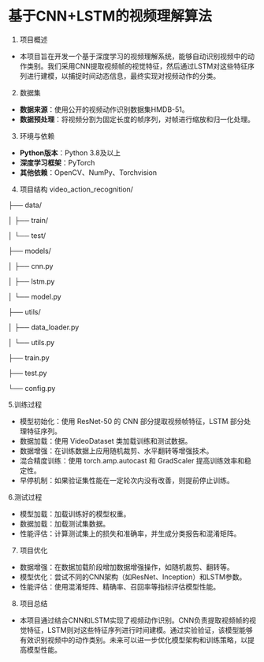 # 基于CNN+LSTM的视频理解算法
1. 项目概述
- 本项目旨在开发一个基于深度学习的视频理解系统，能够自动识别视频中的动作类别。我们采用CNN提取视频帧的视觉特征，然后通过LSTM对这些特征序列进行建模，以捕捉时间动态信息，最终实现对视频动作的分类。

2. 数据集
- **数据来源**：使用公开的视频动作识别数据集HMDB-51。
- **数据预处理**：将视频分割为固定长度的帧序列，对帧进行缩放和归一化处理。

3. 环境与依赖
- **Python版本**：Python 3.8及以上
- **深度学习框架**：PyTorch
- **其他依赖**：OpenCV、NumPy、Torchvision

4. 项目结构
video_action_recognition/

├── data/

│   ├── train/

│   └── test/

├── models/

│   ├── cnn.py

│   ├── lstm.py

│   └── model.py

├── utils/

│   ├── data_loader.py

│   └── utils.py

├── train.py

├── test.py

└── config.py

5.训练过程
- 模型初始化：使用 ResNet-50 的 CNN 部分提取视频帧特征，LSTM 部分处理特征序列。
- 数据加载：使用 VideoDataset 类加载训练和测试数据。
- 数据增强：在训练数据上应用随机裁剪、水平翻转等增强技术。
- 混合精度训练：使用 torch.amp.autocast 和 GradScaler 提高训练效率和稳定性。
- 早停机制：如果验证集性能在一定轮次内没有改善，则提前停止训练。

6.测试过程
- 模型加载：加载训练好的模型权重。
- 数据加载：加载测试集数据。
- 性能评估：计算测试集上的损失和准确率，并生成分类报告和混淆矩阵。

7. 项目优化
- 数据增强：在数据加载阶段增加数据增强操作，如随机裁剪、翻转等。
- 模型优化：尝试不同的CNN架构（如ResNet、Inception）和LSTM参数。
- 性能评估：使用混淆矩阵、精确率、召回率等指标评估模型性能。

8. 项目总结
- 本项目通过结合CNN和LSTM实现了视频动作识别。CNN负责提取视频帧的视觉特征，LSTM则对这些特征序列进行时间建模。通过实验验证，该模型能够有效识别视频中的动作类别。未来可以进一步优化模型架构和训练策略，以提高模型性能。
